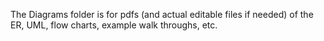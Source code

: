 The Diagrams folder is for pdfs (and actual editable files if needed) of the ER, UML, flow charts, example walk throughs, etc.
